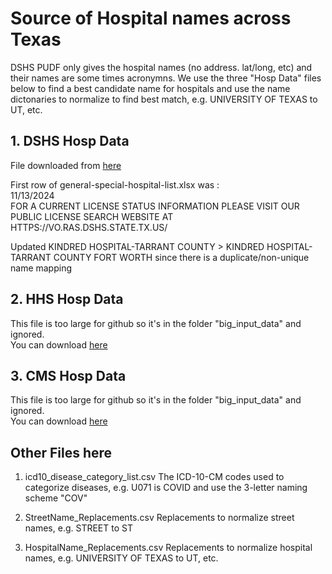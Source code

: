 # Source of Hospital names across Texas
DSHS PUDF only gives the hospital names (no address. lat/long, etc) and their names are some times acronymns. 
We use the three "Hosp Data" files below to find a best candidate name for hospitals and use the name dictonaries
to normalize to find best match, e.g. UNIVERSITY OF TEXAS to UT, etc.

## 1. DSHS Hosp Data
File downloaded from [here](https://www.hhs.texas.gov/sites/default/files/documents/general-special-hospital-list.xlsx) </br>

First row of general-special-hospital-list.xlsx was : </br>
11/13/2024 </br>
FOR A CURRENT LICENSE STATUS INFORMATION PLEASE VISIT OUR PUBLIC LICENSE SEARCH WEBSITE AT HTTPS://VO.RAS.DSHS.STATE.TX.US/

Updated KINDRED HOSPITAL-TARRANT COUNTY > KINDRED HOSPITAL-TARRANT COUNTY FORT WORTH since there is a duplicate/non-unique name mapping


## 2. HHS Hosp Data
This file is too large for github so it's in the folder "big_input_data" and ignored. </br>
You can download [here](https://healthdata.gov/Hospital/COVID-19-Reported-Patient-Impact-and-Hospital-Capa/anag-cw7u/about_data)

## 3. CMS Hosp Data
This file is too large for github so it's in the folder "big_input_data" and ignored. </br>
You can download [here](https://data.cms.gov/provider-characteristics/hospitals-and-other-facilities/provider-of-services-file-hospital-non-hospital-facilities)

## Other Files here
1. icd10_disease_category_list.csv
The ICD-10-CM codes used to categorize diseases, e.g. U071 is COVID and use the 3-letter naming scheme "COV"

2. StreetName_Replacements.csv
Replacements to normalize street names, e.g. STREET to ST

3. HospitalName_Replacements.csv
Replacements to normalize hospital names, e.g. UNIVERSITY OF TEXAS to UT, etc.
